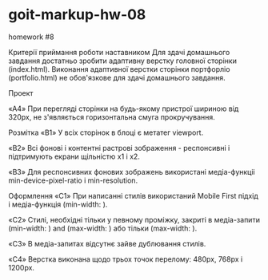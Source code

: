 # goit-markup-hw-08

homework #8

Критерії приймання роботи наставником Для здачі домашнього завдання достатньо зробити адаптивну
верстку головної сторінки (index.html). Виконання адаптивної верстки сторінки портфорліо
(portfolio.html) не обов'язкове для здачі домашнього завдання.

Проект

«A4» При перегляді сторінки на будь-якому пристрої шириною від 320px, не з'являється горизонтальна
смуга прокручування.

Розмітка «B1» У всіх сторінок в блоці <head> є метатег viewport.

«B2» Всі фонові і контентні растрові зображення - респонсивні і підтримують екрани щільністю x1 і
x2.

«B3» Для респонсивних фонових зображень використані медіа-функціі min-device-pixel-ratio і
min-resolution.

Оформлення «C1» При написанні стилів використаний Mobile First підхід і медіа-функція (min-width: ).

«C2» Стилі, необхідні тільки у певному проміжку, закриті в медіа-запити (min-width: ) and
(max-width: ) або тільки (max-width: ).

«C3» В медіа-запитах відсутнє зайве дублювання стилів.

«C4» Верстка виконана щодо трьох точок перелому: 480px, 768px і 1200px.
